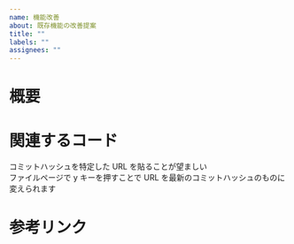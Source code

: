 ```yaml
---
name: 機能改善
about: 既存機能の改善提案
title: ""
labels: ""
assignees: ""
---
```


# 概要

# 関連するコード

コミットハッシュを特定した URL を貼ることが望ましい  
ファイルページで y キーを押すことで URL を最新のコミットハッシュのものに変えられます

# 参考リンク
